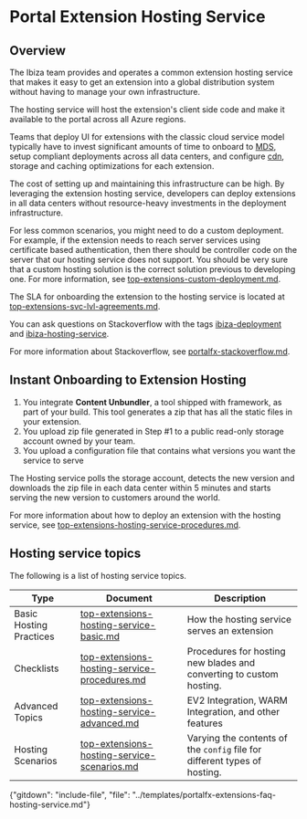 
# Portal Extension Hosting Service

## Overview

The Ibiza team provides and operates a common extension hosting service that makes it easy to get an extension into a global distribution system without having to manage your own infrastructure.

The hosting service will host the extension's client side code and make it available to the portal across all Azure regions.

Teams that deploy UI for extensions with the classic cloud service model typically have to invest significant amounts of time to onboard to [MDS](portalfx-extensions-glossary-hosting-service.md), setup compliant deployments across all data centers, and configure [cdn](portalfx-extensions-glossary-hosting-service.md), storage and caching optimizations for each extension.

The cost of setting up and maintaining this infrastructure can be high. By leveraging the extension hosting service, developers can deploy extensions in all data centers without resource-heavy investments in the deployment infrastructure.

For less common scenarios, you might need to do a custom deployment. For example, if the extension needs to reach server services using certificate based authentication, then there should be controller code on the server that our hosting service does not support. You should be very sure that a custom hosting solution is the correct solution previous to developing one. For more information, see [top-extensions-custom-deployment.md](top-extensions-custom-deployment.md).

The SLA for onboarding the extension to the hosting service is located at [top-extensions-svc-lvl-agreements.md](top-extensions-svc-lvl-agreements.md).

You can ask questions on Stackoverflow with the tags [ibiza-deployment](https://stackoverflow.microsoft.com/questions/tagged/ibiza-deployment) and [ibiza-hosting-service](https://stackoverflow.microsoft.com/questions/tagged/ibiza-hosting-service).

For more information about Stackoverflow, see [portalfx-stackoverflow.md](portalfx-stackoverflow.md).

## Instant Onboarding to Extension Hosting

1. You integrate **Content Unbundler**, a tool shipped with framework, as part of your build. This tool generates a zip that has all the static files in your extension.
1. You upload zip file generated in Step #1 to a public read-only storage account owned by your team.
1. You upload a configuration file that contains what versions you want the service to serve

The Hosting service polls the storage account, detects the new version and downloads the zip file in each data center within 5 minutes and starts serving the new version to customers around the world.

For more information about how to deploy an extension with the hosting service, see [top-extensions-hosting-service-procedures.md](top-extensions-hosting-service-procedures.md).

## Hosting service topics

The following is a list of hosting service topics.

| Type                          | Document           | Description |
| ----------------------------- | ---- | ---- |
| Basic Hosting Practices                  | [top-extensions-hosting-service-basic.md](top-extensions-hosting-service-basic.md) | How the hosting service serves an extension |
| Checklists                    | [top-extensions-hosting-service-procedures.md](top-extensions-hosting-service-procedures.md) | Procedures for hosting new blades and converting to custom hosting.       |
| Advanced Topics    |   [top-extensions-hosting-service-advanced.md](top-extensions-hosting-service-advanced.md)  | EV2 Integration, WARM Integration, and other features  | 
| Hosting Scenarios    |   [top-extensions-hosting-service-scenarios.md](top-extensions-hosting-service-scenarios.md)  | Varying the contents of  the `config` file for different types of hosting.  | 

{"gitdown": "include-file", "file": "../templates/portalfx-extensions-faq-hosting-service.md"}

<!--
gitdown": "include-file", "file": "../templates/portalfx-extensions-glossary-hosting-service.md"}
-->
